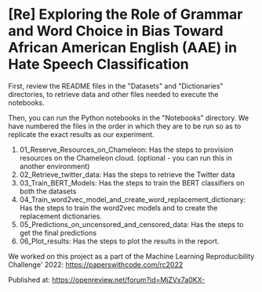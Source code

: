 
# [Re] Exploring the Role of Grammar and Word Choice in Bias Toward African American English (AAE) in Hate Speech Classification

First, review the README files in the "Datasets" and "Dictionaries" directories, to retrieve data and other files needed to execute the notebooks.

Then, you can run the Python notebooks in the "Notebooks" directory. We have numbered the files in the order in which they are to be run so as to replicate the exact results as our experiment.

 1. 01_Reserve_Resources_on_Chameleon: Has the steps to provision resources on the Chameleon cloud. (optional - you can run this in another environment)
 2. 02_Retrieve_twitter_data: Has the steps to retrieve the Twitter data
 3. 03_Train_BERT_Models: Has the steps to train the BERT classifiers on both the datasets
 4. 04_Train_word2vec_model_and_create_word_replacement_dictionary: Has the steps to train the word2vec models and to create the replacement dictionaries.
 5. 05_Predictions_on_uncensored_and_censored_data: Has the steps to get the final predictions
 6. 06_Plot_results: Has the steps to plot the results in the report.

We worked on this project as a part of the Machine Learning Reproducibility Challenge' 2022: https://paperswithcode.com/rc2022

Published at: https://openreview.net/forum?id=MjZVx7a0KX-
